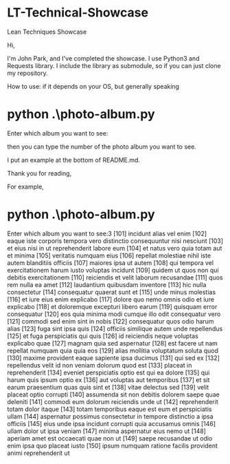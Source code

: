# LT-Technical-Showcase
Lean Techniques Showcase

Hi,

I'm John Park, and I've completed the showcase.
I use Python3 and Requests library. I include the library as submodule, so if you can just clone my repository.

How to use:
if it depends on your OS, but generally speaking

# python .\photo-album.py
Enter which album you want to see:

then you can type the number of the photo album you want to see.

I put an example at the bottom of README.md.

Thank you for reading,

For example,
# python .\photo-album.py
Enter which album you want to see:3
[101] incidunt alias vel enim
[102] eaque iste corporis tempora vero distinctio consequuntur nisi nesciunt
[103] et eius nisi in ut reprehenderit labore eum
[104] et natus vero quia totam aut et minima
[105] veritatis numquam eius
[106] repellat molestiae nihil iste autem blanditiis officiis
[107] maiores ipsa ut autem
[108] qui tempora vel exercitationem harum iusto voluptas incidunt
[109] quidem ut quos non qui debitis exercitationem
[110] reiciendis et velit laborum recusandae
[111] quos rem nulla ea amet
[112] laudantium quibusdam inventore
[113] hic nulla consectetur
[114] consequatur quaerat sunt et
[115] unde minus molestias
[116] et iure eius enim explicabo
[117] dolore quo nemo omnis odio et iure explicabo
[118] et doloremque excepturi libero earum
[119] quisquam error consequatur
[120] eos quia minima modi cumque illo odit consequatur vero
[121] commodi sed enim sint in nobis
[122] consequatur quos odio harum alias
[123] fuga sint ipsa quis
[124] officiis similique autem unde repellendus
[125] et fuga perspiciatis qui quis
[126] id reiciendis neque voluptas explicabo quae
[127] magnam quia sed aspernatur
[128] est facere ut nam repellat numquam quia quia eos
[129] alias mollitia voluptatum soluta quod
[130] maxime provident eaque sapiente ipsa ducimus
[131] qui sed ex
[132] repellendus velit id non veniam dolorum quod est
[133] placeat in reprehenderit
[134] eveniet perspiciatis optio est qui ea dolore
[135] qui harum quis ipsum optio ex
[136] aut voluptas aut temporibus
[137] et sit earum praesentium quas quis sint et
[138] vitae delectus sed
[139] velit placeat optio corrupti
[140] assumenda sit non debitis dolorem saepe quae deleniti
[141] commodi eum dolorum reiciendis unde ut
[142] reprehenderit totam dolor itaque
[143] totam temporibus eaque est eum et perspiciatis ullam
[144] aspernatur possimus consectetur in tempore distinctio a ipsa officiis
[145] eius unde ipsa incidunt corrupti quia accusamus omnis
[146] ullam dolor ut ipsa veniam
[147] minima aspernatur eius nemo ut
[148] aperiam amet est occaecati quae non ut
[149] saepe recusandae ut odio enim ipsa quo placeat iusto
[150] ipsum numquam ratione facilis provident animi reprehenderit ut

